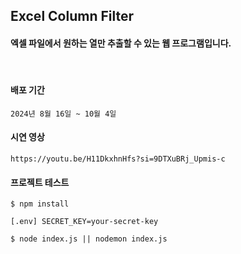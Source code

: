 ## Excel Column Filter
#### 엑셀 파일에서 원하는 열만 추출할 수 있는 웹 프로그램입니다.

<br>

#### 배포 기간
`2024년 8월 16일 ~ 10월 4일`

#### 시연 영상
```
https://youtu.be/H11DkxhnHfs?si=9DTXuBRj_Upmis-c
```

#### 프로젝트 테스트
```
$ npm install
```

```
[.env] SECRET_KEY=your-secret-key
```

```
$ node index.js || nodemon index.js
```
